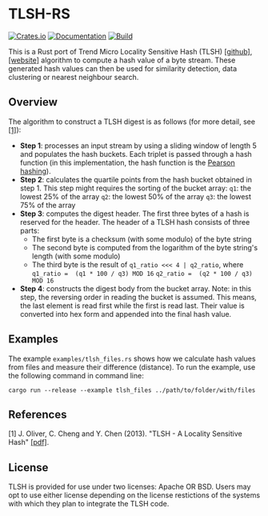 # TLSH-RS

[![Crates.io](https://img.shields.io/crates/v/tlsh)](https://crates.io/crates/tlsh) [![Documentation](https://docs.rs/tlsh/badge.svg)](https://docs.rs/tlsh) [![Build](https://github.com/1crcbl/tlsh-rs/actions/workflows/main.yml/badge.svg)](https://github.com/1crcbl/tlsh-rs/actions/workflows/main.yml)

This is a Rust port of Trend Micro Locality Sensitive Hash (TLSH) [[github]](https://github.com/trendmicro/tlsh), [[website]](https://tlsh.org/) algorithm to compute a hash value of a byte stream. These generated hash values can then be used for similarity detection, data clustering or nearest neighbour search.

## Overview

The algorithm to construct a TLSH digest is as follows (for more detail, see [[1]](#1)):
- **Step 1**: processes an input stream by using a sliding window of length 5 and populates the hash buckets.
    Each triplet is passed through a hash function (in this implementation, the hash function is the  [Pearson hashing](https://en.wikipedia.org/wiki/Pearson_hashing)).
- **Step 2**: calculates the quartile points from the hash bucket obtained in step 1. This step might requires the sorting of the bucket array:
    ```q1```: the lowest 25% of the array
    ```q2```: the lowest 50% of the array
    ```q3```: the lowest 75% of the array
- **Step 3**: computes the digest header. The first three bytes of a hash is reserved for the header. The header of a TLSH hash consists of three parts:
    - The first byte is a checksum (with some modulo) of the byte string
    - The second byte is computed from the logarithm of the byte string's length (with some modulo)
    - The third byte is the result of ```q1_ratio <<< 4 | q2_ratio```, where
        ```q1_ratio =  (q1 * 100 / q3) MOD 16```
        ```q2_ratio =  (q2 * 100 / q3) MOD 16```
- **Step 4**: constructs the digest body from the bucket array. Note: in this step, the reversing order in reading the bucket is assumed. This means, the last element is read first while the first is read last. Their value is converted into hex form and appended into the final hash value.

## Examples
The example ```examples/tlsh_files.rs``` shows how we calculate hash values from files and measure their difference (distance). To run the example, use the following command in command line:
```
cargo run --release --example tlsh_files ../path/to/folder/with/files
```

## References
<a id="1">[1]</a> J. Oliver, C. Cheng and Y. Chen (2013). "TLSH - A Locality Sensitive Hash" [[pdf]](https://documents.trendmicro.com/assets/wp/wp-locality-sensitive-hash.pdf).

## License
TLSH is provided for use under two licenses: Apache OR BSD. Users may opt to use either license depending on the license restictions of the systems with which they plan to integrate the TLSH code. 
